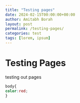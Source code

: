 ```yaml
---
title: "Testing pages"
date: 2024-02-15T00:00:00+00:00
author: Amitabh Borah
layout: post
permalink: /testing-pages/
categories: test
tags: [lorem, ipsum]
---
```


# Testing Pages

testing out pages

```css
body{
color:red;
}
```
